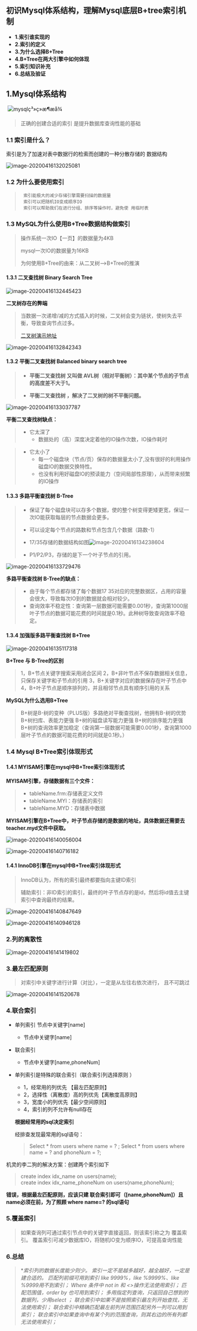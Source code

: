 ## 初识Mysql体系结构，理解Mysql底层B+tree索引机制

* **1.索引谁实现的**
* **2.索引的定义**
* **3.为什么选择B+Tree** 
* **4.B+Tree在两大引擎中如何体现**
* **5.索引知识补充**
* **6.总结及验证**



## 1.Mysql体系结构



​         ![mysqlç³»ç»æ¶æå¾](file:///C:/Users/LIYANC~1/AppData/Local/Temp/msohtmlclip1/01/clip_image002.jpg)  

> 正确的创建合适的索引 是提升数据库查询性能的基础



###  1.1 索引是什么？

索引是为了加速对表中数据行的检索而创建的一种分散存储的 数据结构

![image-20200416132025081](C:\Users\liyanchao\AppData\Roaming\Typora\typora-user-images\image-20200416132025081.png)



### 1.2 为什么要使用索引

>      索引能极大的减少存储引擎需要扫描的数据量
>      索引可以把随机IO变成顺序IO
>      索引可以帮助我们在进行分组、排序等操作时，避免使 用临时表

### 1.3 MySQL为什么使用B+Tree数据结构做索引

> 操作系统一次IO【一页】的数据量为4KB
>
> mysql一次IO的数据量为16KB
>
> 为何使用B+Tree的由来：从二叉树-->B+Tree的推演

#### 1.3.1 二叉查找树 Binary Search Tree

![image-20200416132445423](C:\Users\liyanchao\AppData\Roaming\Typora\typora-user-images\image-20200416132445423.png)

**二叉树存在的弊端**

> 当数据一次递增/减的方式插入的时候，二叉树会变为链状，使树失去平衡，导致查询节点过多。
>
> [二叉树演示地址]( https://www.cs.usfca.edu/~galles/visualization/BST.html )

![image-20200416132842343](C:\Users\liyanchao\AppData\Roaming\Typora\typora-user-images\image-20200416132842343.png)

#### 1.3.2 平衡二叉查找树 Balanced binary search tree

> * **平衡二叉查找树 又叫做 AVL树（相对平衡树）：其中某个节点的子节点的高度差不大于1。**
>
> * **平衡二叉查找树 ，解决了二叉树的树不平衡问题。**

![image-20200416133037787](C:\Users\liyanchao\AppData\Roaming\Typora\typora-user-images\image-20200416133037787.png)



**平衡二叉查找树缺点：**

> * 它太深了
>   *  数据处的（高）深度决定着他的IO操作次数，IO操作耗时

> * 它太小了
>   *  每一个磁盘块（节点/页）保存的数据量太小了,没有很好的利用操作磁盘IO的数据交换特性。   
>   * 也没有利用好磁盘IO的预读能力（空间局部性原理），从而带来频繁的IO操作



####  1.3.3 多路平衡查找树 B-Tree 

> * 保证了每个磁盘块可以存多个数据，使的整个树变得更矮更宽，保证一次IO能获取每层的节点数据会更多。
>
> * 可以设定每个节点的路数和节点包含几个数据（路数-1）
> * 17/35存储的数据结构如图![image-20200416134238604](C:\Users\liyanchao\AppData\Roaming\Typora\typora-user-images\image-20200416134238604.png)
> * P1/P2/P3，存储的是下一个叶子节点的引用。



![image-20200416133729476](C:\Users\liyanchao\AppData\Roaming\Typora\typora-user-images\image-20200416133729476.png)

**多路平衡查找树 B-Tree的缺点：**

> * 由于每个节点都存储了每个数据17 35对应的完整数据区，占用的容量会很大，导致每次IO到的数据就会相对较少。
> * 查询效率不稳定性：查询第一层数据可能需要0.001秒，查询第1000层叶子节点的数据可能花费的时间就是0.1秒。此种树导致查询效率不稳定。

####  1.3.4 加强版多路平衡查找树 B+Tree 



![image-20200416135117318](C:\Users\liyanchao\AppData\Roaming\Typora\typora-user-images\image-20200416135117318.png)

 **B+Tree 与 B-Tree的区别** 

> 1，B+节点关键字搜索采用闭合区间
> 2，B+非叶节点不保存数据相关信息，只保存关键字和子节点的引用
> 3，B+关键字对应的数据保存在叶子节点中
> 4，B+叶子节点是顺序排列的，并且相邻节点具有顺序引用的关系

**MySQL为什么选用B+Tree**

> B+树是B-树的变种（PLUS版）多路绝对平衡查找树，他拥有B-树的优势
> B+树扫库、表能力更强
> B+树的磁盘读写能力更强
> B+树的排序能力更强
> B+树的查询效率更加稳定（查询第一层数据可能需要0.001秒，查询第1000层叶子节点的数据可能花费的时间就是0.1秒。）

### 1.4 Mysql B+Tree索引体现形式

####  1.4.1 MYISAM引擎在mysql中B+Tree索引体现形式 

**MYISAM引擎，存储数据有三个文件：**

> * tableName.frm:存储表定义文件
> * tableName.MYI：存储表的索引
> * tableName.MYD：存储表中数据

**MYISAM引擎在B+Tree中，叶子节点存储的是数据的地址，具体数据还需要去teacher.myd文件中获取。**



![image-20200416140056004](C:\Users\liyanchao\AppData\Roaming\Typora\typora-user-images\image-20200416140056004.png)

![image-20200416140716182](C:\Users\liyanchao\AppData\Roaming\Typora\typora-user-images\image-20200416140716182.png)

####  1.4.1 InnoDB引擎在mysql中B+Tree索引体现形式 

> InnoDB认为，所有的索引最终都要指向主键ID索引
>
> 辅助索引：非ID索引的索引，最终的叶子节点存的是id，然后将id值去主键索引中查询最终的结果。

![image-20200416140847649](C:\Users\liyanchao\AppData\Roaming\Typora\typora-user-images\image-20200416140847649.png)



![image-20200416140946128](C:\Users\liyanchao\AppData\Roaming\Typora\typora-user-images\image-20200416140946128.png)



### 2.列的离散性

![image-20200416141419802](C:\Users\liyanchao\AppData\Roaming\Typora\typora-user-images\image-20200416141419802.png)

### 3.最左匹配原则

> 对索引中关键字进行计算（对比），一定是从左往右依次进行， 且不可跳过

![image-20200416141520678](C:\Users\liyanchao\AppData\Roaming\Typora\typora-user-images\image-20200416141520678.png)

### 4.联合索引

* 单列索引 节点中关键字[name]

  * 节点中关键字[name]

* 联合索引

  * 节点中关键字[name,phoneNum]

* 单列索引是特殊的联合索引（联合索引列选择原则 ）

  * 1，经常用的列优先 【最左匹配原则】 
  * 2，选择性（离散度）高的列优先【离散度高原则】 
  * 3，宽度小的列优先【最少空间原则】
  * 4，索引的列不允许有null存在

  

  **根据经常用的sql决定索引**

  经排查发现最常用的sql语句：

  > Select  *  from users where name = ? ;
  > Select  *  from users where name = ? and phoneNum = ?;

机灵的李二狗的解决方案：创建两个索引如下

> create index idx_name on users(name);  
> create index idx_name_phoneNum on users(name,phoneNum);

**错误，根据最左匹配原则，应该只建 联合索引即可（[name,phoneNum]）且name必须在前，为了照顾 where name=? 的sql语句**

### 5.覆盖索引

> 如果查询列可通过索引节点中的关键字直接返回，则该索引称之为 覆盖索引。
> 覆盖索引可减少数据库IO，将随机IO变为顺序IO，可提高查询性能

### 6.总结

>**索引列的数据长度能少则少。
>索引一定不是越多越好，越全越好，一定是建合适的。
>匹配列前缀可用到索引 like 9999%，like %9999%、like %9999用不到索引； Where 条件中 not in 和 <>操作无法使用索引； 匹配范围值，order by 也可用到索引；
>多用指定列查询，只返回自己想到的数据列，少用select *；
>联合索引中如果不是按照索引最左列开始查找，无法使用索引；
>联合索引中精确匹配最左前列并范围匹配另外一列可以用到索引；
>联合索引中如果查询中有某个列的范围查询，则其右边的所有列都无法使用索引；**